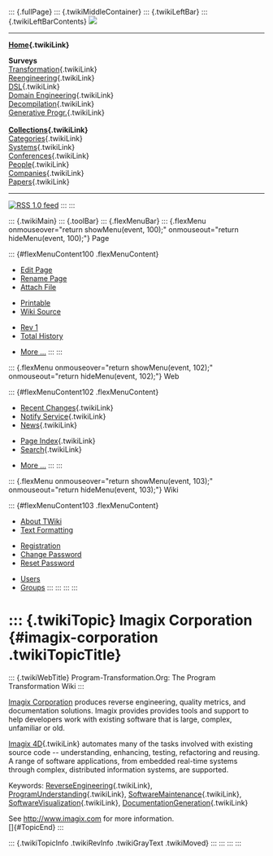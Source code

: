 ::: {.fullPage}
::: {.twikiMiddleContainer}
::: {.twikiLeftBar}
::: {.twikiLeftBarContents}
![](../pub/transformation.gif)

------------------------------------------------------------------------

**[Home](WebHome){.twikiLink}**

**Surveys**\
[Transformation](ProgramTransformation){.twikiLink}\
[Reengineering](ReengineeringWiki){.twikiLink}\
[DSL](DomainSpecificLanguages){.twikiLink}\
[Domain Engineering](DomainEngineering){.twikiLink}\
[Decompilation](DeCompilation){.twikiLink}\
[Generative Progr.](GenerativeProgrammingWiki){.twikiLink}\
\
**[Collections](CategoryCollection){.twikiLink}**\
[Categories](CategoryCategory){.twikiLink}\
[Systems](TransformationSystems){.twikiLink}\
[Conferences](TransformationConferences){.twikiLink}\
[People](TransformationPeople){.twikiLink}\
[Companies](TransformationCompanies){.twikiLink}\
[Papers](CategoryPaper){.twikiLink}

------------------------------------------------------------------------

[![](../pub/rss.gif "RSS 1.0 feed")](WebRss@skin=rss)
:::
:::

::: {.twikiMain}
::: {.toolBar}
::: {.flexMenuBar}
::: {.flexMenu onmouseover="return showMenu(event, 100);" onmouseout="return hideMenu(event, 100);"}
Page

::: {#flexMenuContent100 .flexMenuContent}
-   [Edit
    Page](http://www.program-transformation.org/edit/Transform/ImagixCorporation?t=1536826391)
-   [Rename
    Page](http://www.program-transformation.org/rename/Transform/ImagixCorporation)
-   [Attach
    File](http://www.program-transformation.org/attach/Transform/ImagixCorporation)

<!-- -->

-   [Printable](http://www.program-transformation.org/view/Transform/ImagixCorporation?skin=print.pattern)
-   [Wiki
    Source](http://www.program-transformation.org/view/Transform/ImagixCorporation?skin=text&raw=on&contenttype=text/plain)

<!-- -->

-   [Rev
    1](http://www.program-transformation.org/view/Transform/ImagixCorporation?rev=1.1)
-   [Total
    History](http://www.program-transformation.org/rdiff/Transform/ImagixCorporation)

<!-- -->

-   [More
    \...](http://www.program-transformation.org/oops/Transform/ImagixCorporation?template=oopsmore&param1=1.1&param2=1.1)
:::
:::

::: {.flexMenu onmouseover="return showMenu(event, 102);" onmouseout="return hideMenu(event, 102);"}
Web

::: {#flexMenuContent102 .flexMenuContent}
-   [Recent Changes](WebChanges){.twikiLink}
-   [Notify Service](WebNotify){.twikiLink}
-   [News](WebNews){.twikiLink}

<!-- -->

-   [Page Index](WebIndex){.twikiLink}
-   [Search](WebSearch){.twikiLink}

<!-- -->

-   [More
    \...](http://www.program-transformation.org/oops/Transform/ImagixCorporation?template=oopsmore&param1=1.1&param2=1.1)
:::
:::

::: {.flexMenu onmouseover="return showMenu(event, 103);" onmouseout="return hideMenu(event, 103);"}
Wiki

::: {#flexMenuContent103 .flexMenuContent}
-   [About
    TWiki](http://www.program-transformation.org/view/TWiki/WebHome)
-   [Text
    Formatting](http://www.program-transformation.org/view/TWiki/TextFormattingRules)

<!-- -->

-   [Registration](http://www.program-transformation.org/view/TWiki/TWikiRegistration)
-   [Change
    Password](http://www.program-transformation.org/view/TWiki/ChangePassword)
-   [Reset
    Password](http://www.program-transformation.org/view/TWiki/ResetPassword)

<!-- -->

-   [Users](http://www.program-transformation.org/view/Main/TWikiUsers)
-   [Groups](http://www.program-transformation.org/view/Main/TWikiGroups)
:::
:::
:::
:::

::: {.twikiTopic}
Imagix Corporation {#imagix-corporation .twikiTopicTitle}
==================

::: {.twikiWebTitle}
Program-Transformation.Org: The Program Transformation Wiki
:::

[Imagix Corporation](http://www.imagix.com) produces reverse
engineering, quality metrics, and documentation solutions. Imagix
provides provides tools and support to help developers work with
existing software that is large, complex, unfamiliar or old.

[Imagix 4D](ImagixFourD){.twikiLink} automates many of the tasks
involved with existing source code \-- understanding, enhancing,
testing, refactoring and reusing. A range of software applications, from
embedded real-time systems through complex, distributed information
systems, are supported.

Keywords: [ReverseEngineering](ReverseEngineering){.twikiLink},
[ProgramUnderstanding](ProgramUnderstanding){.twikiLink},
[SoftwareMaintenance](SoftwareMaintenance){.twikiLink},
[SoftwareVisualization](SoftwareVisualization){.twikiLink},
[DocumentationGeneration](DocumentationGeneration){.twikiLink}

See <http://www.imagix.com> for more information.\
[]{#TopicEnd}
:::

::: {.twikiTopicInfo .twikiRevInfo .twikiGrayText .twikiMoved}
:::
:::
:::
:::
